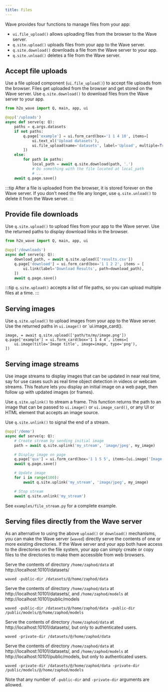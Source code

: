 ```yaml
---
title: Files
---
```


Wave provides four functions to manage files from your app:
- `ui.file_upload()` allows uploading files from the browser to the Wave server.
- `q.site.upload()` uploads files from your app to the Wave server.
- `q.site.download()` downloads a file from the Wave server to your app.
- `q.site.unload()` deletes a file from the Wave server.

## Accept file uploads

Use a file upload component (`ui.file_upload()`) to accept file uploads from the browser. Files get uploaded from the browser and get stored on the Wave server. Use `q.site.download()` to download files from the Wave server to your app.

```py {9,13}
from h2o_wave import Q, main, app, ui

@app('/uploads')
async def serve(q: Q):
    paths = q.args.datasets
    if not paths:
        q.page['example'] = ui.form_card(box='1 1 4 10', items=[
            ui.text_xl('Upload datasets'),
            ui.file_upload(name='datasets', label='Upload', multiple=True),
        ])
    else:
        for path in paths:
            local_path = await q.site.download(path, '.')
            # Do something with the file located at local_path
            # ...
    await q.page.save()
```

:::tip
After a file is uploaded from the browser, it is stored forever on the Wave server. If you don't need the file any longer, use `q.site.unload()` to delete it from the Wave server. 
:::

## Provide file downloads

Use `q.site.upload()` to upload files from your app to the Wave server. Use the returned paths to display download links in the browser.

```py {5,7}
from h2o_wave import Q, main, app, ui

@app('/downloads')
async def serve(q: Q):
    download_path, = await q.site.upload(['results.csv'])
    q.page['download'] = ui.form_card(box='1 1 2 2', items = [
        ui.link(label='Download Results', path=download_path),
    ])
    await q.page.save()
```

:::tip
`q.site.upload()` accepts a list of file paths, so you can upload multiple files at a time.
:::

## Serving images

Use `q.site.upload()` to upload images from your app to the Wave server. Use the returned paths in `ui.image()` or `ui.image_card().

```
image, = await q.site.upload(['path/to/my/image.png'])
q.page['example'] = ui.form_card(box='1 1 4 4', items=[
    ui.image(title='Image title', image=image, type='png'),
])
```

## Serving image streams

Use image streams to display images that can be updated in near real time, say for use cases such as real time object detection in videos or webcam streams. This feature lets you display an initial image on a web page, then follow up with updated images (or frames).

Use `q.site.uplink()` to stream a frame. This function returns the path to an image that can be passed to `ui.image()` or `ui.image_card()`, or any UI or HTML element that accepts an image source.

Use `q.site.unlink()` to signal the end of a stream.

```py
@app('/demo')
async def serve(q: Q):
    # Create stream by sending initial image
    path = await q.site.uplink('my_stream', 'image/jpeg', my_image)

    # Display image on page
    q.page['qux'] = ui.form_card(box='1 1 5 5', items=[ui.image('Image Stream', path=path)])
    await q.page.save()

    # Update image
    for i in range(100):
        await q.site.uplink('my_stream', 'image/jpeg', my_image)

    # Stop stream
    await q.site.unlink('my_stream')
```

See `examples/file_stream.py` for a complete example.

## Serving files directly from the Wave server

As an alternative to using the above `upload()` or `download()` mechanisms, you can make the Wave server (`waved`) directly serve the contents of one or more existing directories. If the Wave server and your app both have access to the directories on the file system, your app can simply create or copy files to the directories to make them accessible from web browsers.

Serve the contents of directory `/home/zaphod/data` at http://localhost:10101/datasets/

```
waved -public-dir /datasets/@/home/zaphod/data
```

Serve the contents of directory `/home/zaphod/data` at http://localhost:10101/datasets/, and `/home/zaphod/models` at http://localhost:10101/public/models

```
waved -public-dir /datasets/@/home/zaphod/data -public-dir /public/models/@/home/zaphod/models
```

Serve the contents of directory `/home/zaphod/data` at http://localhost:10101/datasets/, but only to authenticated users.

```
waved -private-dir /datasets/@/home/zaphod/data
```

Serve the contents of directory `/home/zaphod/data` at http://localhost:10101/datasets/, and `/home/zaphod/models` at http://localhost:10101/public/models, but only to authenticated users.

```
waved -private-dir /datasets/@/home/zaphod/data -private-dir /public/models/@/home/zaphod/models
```

Note that any number of `-public-dir` and `-private-dir` arguments are allowed.



